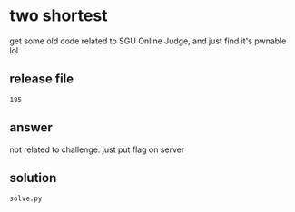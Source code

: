 # two shortest
get some old code related to SGU Online Judge, and just find it's pwnable lol

## release file
`185`

## answer
not related to challenge. just put flag on server

## solution
`solve.py`
